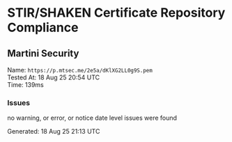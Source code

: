 # STIR/SHAKEN Certificate Repository Compliance

## Martini Security

Name: `https://p.mtsec.me/2e5a/dKlXG2LL0g9S.pem`\
Tested At: 18 Aug 25 20:54 UTC\
Time: 139ms

### Issues

no warning, or error, or notice date level issues were found

Generated: 18 Aug 25 21:13 UTC